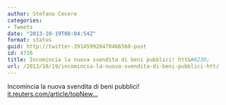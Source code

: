 ```yaml
---
author: Stefano Cecere
categories:
- Tweets
date: "2013-10-19T08:04:54Z"
format: status
guid: http://twitter-391459928470466560-post
id: 4716
title: Incomincia la nuova svendita di beni pubblici! htt&#8230;
url: /2013/10/19/incomincia-la-nuova-svendita-di-beni-pubblici-htt/
---
```


Incomincia la nuova svendita di beni pubblici! [it.reuters.com/article/topNew…](http://it.reuters.com/article/topNews/idITMIE99H01U20131018)